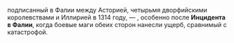 подписанный в Фалии между Асторией, четырьмя дворфийскими королевствами и Иллирией в 1314 году, — , особенно после **Инцидента в Фалии**, когда боевые маги обеих сторон нанесли ущерб, сравнимый с катастрофой.